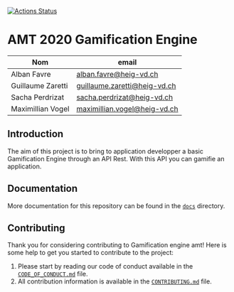 [![Actions Status](https://github.com/Gusamaal/Gamification-Engine-AMT/workflows/.github/workflows/pipeline.yml/badge.svg)](https://github.com/Gusamaal/Gamification-Engine-AMT/actions)
# AMT 2020 Gamification Engine

| Nom               | email                        |
| ----------------- | ---------------------------- |
| Alban Favre       | alban.favre@heig-vd.ch       |
| Guillaume Zaretti | guillaume.zaretti@heig-vd.ch |
| Sacha Perdrizat   | sacha.perdrizat@heig-vd.ch   |
| Maximillian Vogel | maximillian.vogel@heig-vd.ch  |

## Introduction
The aim of this project is to bring to application developper a basic Gamification Engine through an API Rest. With this API you can gamifie an application.

## Documentation

More documentation for this repository can be found in the [`docs`](docs)
directory.

## Contributing

Thank you for considering contributing to Gamification engine amt! Here is some help
to get you started to contribute to the project:

1. Please start by reading our code of conduct available in the
   [`CODE_OF_CONDUCT.md`](docs/CODE_OF_CONDUCT.md) file.
2. All contribution information is available in the
   [`CONTRIBUTING.md`](docs/CONTRIBUTING.md) file.